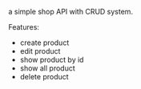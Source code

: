 
a simple shop API with CRUD system.

Features:
- create product
- edit product
- show product by id
- show all product
- delete product
